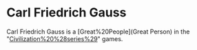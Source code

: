 # Carl Friedrich Gauss

Carl Friedrich Gauss is a [Great%20People](Great Person) in the "[Civilization%20%28series%29](Civilization)" games.